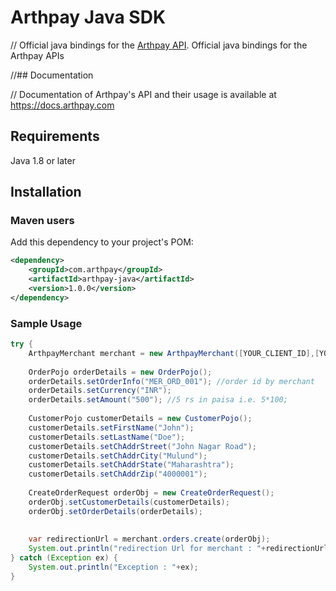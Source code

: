 # Arthpay Java SDK

// Official java bindings for the [Arthpay API](https://docs.arthpay.com/docs/payments).
Official java bindings for the Arthpay APIs

//## Documentation

// Documentation of Arthpay's API and their usage is available at <https://docs.arthpay.com>

## Requirements

Java 1.8 or later

## Installation

### Maven users

Add this dependency to your project's POM:

```xml
<dependency>
	<groupId>com.arthpay</groupId>
	<artifactId>arthpay-java</artifactId>
	<version>1.0.0</version>
</dependency>
```

### Sample Usage

```java
try {
	ArthpayMerchant merchant = new ArthpayMerchant([YOUR_CLIENT_ID],[YOUR_CLIENT_SECRET]);
	
	OrderPojo orderDetails = new OrderPojo();
	orderDetails.setOrderInfo("MER_ORD_001"); //order id by merchant
	orderDetails.setCurrency("INR");
	orderDetails.setAmount("500"); //5 rs in paisa i.e. 5*100;
	
	CustomerPojo customerDetails = new CustomerPojo();
	customerDetails.setFirstName("John");
	customerDetails.setLastName("Doe");
	customerDetails.setChAddrStreet("John Nagar Road");
	customerDetails.setChAddrCity("Mulund");
	customerDetails.setChAddrState("Maharashtra");
	customerDetails.setChAddrZip("4000001");
	
	CreateOrderRequest orderObj = new CreateOrderRequest();
	orderObj.setCustomerDetails(customerDetails);
	orderObj.setOrderDetails(orderDetails);
	
	
	var redirectionUrl = merchant.orders.create(orderObj);
	System.out.println("redirection Url for merchant : "+redirectionUrl);
} catch (Exception ex) {
	System.out.println("Exception : "+ex);
}
```
